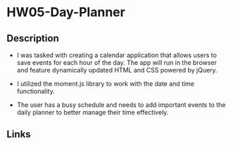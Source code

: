 # HW05-Day-Planner

<h2>Description</h2>

* I was tasked with creating a calendar application that allows users to save events for each hour of the day. The app will run in the browser and feature dynamically updated HTML and CSS powered by jQuery.

* I utilized the moment.js library to work with the date and time functionality. 

* The user has a busy schedule and needs to add important events to the daily planner to better manage their time effectively.


<h2>Links</h2>